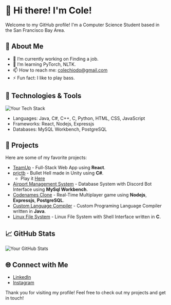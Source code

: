 # 👋 Hi there! I'm Cole!

Welcome to my GitHub profile! I'm a Computer Science Student based in the San Francisco Bay Area.

## 🚀 About Me

- 🔭 I’m currently working on Finding a job.
- 🌱 I’m learning PyTorch, NLTK.
- 📫 How to reach me: colechiodo@gmail.com
- ⚡ Fun fact: I like to play bass.

## 🔧 Technologies & Tools

![Your Tech Stack](https://img.shields.io/badge/Tech-Stack-Informational?style=flat&logo=YourLogo&logoColor=white)
- Languages: Java, C#, C++, C, Python, HTML, CSS, JavaScript
- Frameworks: React, Nodejs, Expressjs
- Databases: MySQL Workbench, PostgreSQL

## 🌟 Projects

Here are some of my favorite projects:

- [TeamUp](https://github.com/ColeChiodo/TeamUp) - Full-Stack Web App using **React**.
- [prjctb](https://github.com/OrangesnCream/BulletHellRPG) - Bullet Hell made in Unity using **C#**.
  - Play it [Here](https://orangesandcrema.itch.io/prjctb)
- [Airport Management System](https://github.com/ColeChiodo/Airport-Management-System) - Database System with Discord Bot Interface using **MySql Workbench**.
- [Codenames Clone](./) - Real-Time Multiplayer game using **Nodejs**, **Expressjs**, **PostgreSQL**.
- [Custom Language Compiler](./) - Custom Programing Language Compiler written in **Java**.
- [Linux File System](./) - Linux File System with Shell Interface written in **C**.

## 📈 GitHub Stats

![Your GitHub Stats](https://github-readme-stats.vercel.app/api?username=ColeChiodo&show_icons=true&theme=tokyonight)

## 🌐 Connect with Me

- [LinkedIn](https://www.linkedin.com/in/colechiodo)
- [Instagram](https://www.instagram.com/colechiodo)

Thank you for visiting my profile! Feel free to check out my projects and get in touch!
